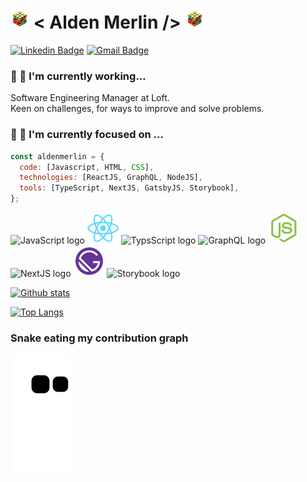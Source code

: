 # <img src="https://github.com/aldenfachetti/aldenfachetti/blob/master/rubik_cube_animation.gif" width="30"/> < Alden Merlin /> <img src="https://github.com/aldenfachetti/aldenfachetti/blob/master/rubik_cube_animation.gif" width="30"/>

[![Linkedin Badge](https://img.shields.io/badge/-LinkedIn-blue?style=flat-square&logo=Linkedin&logoColor=white&link=https://www.linkedin.com/in/alden-fachetti/)](https://www.linkedin.com/in/alden-fachetti)
[![Gmail Badge](https://img.shields.io/badge/-Gmail-c14438?style=flat-square&logo=Gmail&logoColor=white&link=mailto:aldenmerlin@gmail.com)](mailto:aldenmerlin@gmail.com)

### 🔭 🚀 I'm currently working...

Software Engineering Manager at Loft.<br>
Keen on challenges, for ways to improve and solve problems.

### 🌱 🧙 I'm currently focused on ...

```javascript
const aldenmerlin = {
  code: [Javascript, HTML, CSS],
  technologies: [ReactJS, GraphQL, NodeJS],
  tools: [TypeScript, NextJS, GatsbyJS, Storybook],
};
```

<img width="50" alt="JavaScript logo" src="https://user-images.githubusercontent.com/12265786/163332940-949590c9-9c0a-4a3c-9b8d-813e43407fb6.png"> <img width="50" alt="ReactJS logo" src="https://github.com/aldenfachetti/aldenfachetti/blob/master/reactjs.png"> <img width="50" alt="TypsScript logo" src="https://user-images.githubusercontent.com/12265786/221130531-224cb529-cf28-48ac-b8ac-ab551fd6635e.png"> <img width="50" alt="GraphQL logo" src="https://user-images.githubusercontent.com/12265786/221132237-3a1952ea-b07d-4c65-89a6-1a51c2aba129.png"> <img width="50" alt="NodeJS logo" src="https://github.com/aldenfachetti/aldenfachetti/blob/master/nodejs.png"> <img width="50" alt="NextJS logo" src="https://user-images.githubusercontent.com/12265786/221136077-62c05418-04c4-4c0c-bcf7-947d16d31347.png"> <img width="50" alt="GatsbyJS logo" src="https://github.com/aldenfachetti/aldenfachetti/blob/master/gatsbyjs.png"> <img height="45" alt="Storybook logo" src="https://user-images.githubusercontent.com/12265786/221134849-1afbfcd7-e9ff-4bf4-8ddb-ba2a910737f6.png">

[![Github stats](https://github-readme-stats.vercel.app/api?username=aldenfachetti&include_all_commits=true&count_private=true&hide=issues&show_icons=true&theme=react&title_color=61dafb&icon_color=61dafb&text_color=a599e9)](https://github.com/aldenfachetti)

[![Top Langs](https://github-readme-stats.vercel.app/api/top-langs/?username=aldenfachetti)](https://github.com/aldenfachetti/github-readme-stats)

 ### Snake eating my contribution graph

![snake gif](https://github.com/aldenfachetti/aldenfachetti/blob/output/github-contribution-grid-snake.svg)
